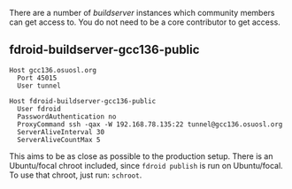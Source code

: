 There are a number of _buildserver_ instances which community members can get
access to.  You do not need to be a core contributor to get access.


## fdroid-buildserver-gcc136-public

```config
Host gcc136.osuosl.org
  Port 45015
  User tunnel

Host fdroid-buildserver-gcc136-public
  User fdroid
  PasswordAuthentication no 
  ProxyCommand ssh -qax -W 192.168.78.135:22 tunnel@gcc136.osuosl.org
  ServerAliveInterval 30
  ServerAliveCountMax 5
```

This aims to be as close as possible to the production setup.  There is an Ubuntu/focal chroot included, since `fdroid publish` is run on Ubuntu/focal.  To use that chroot, just run: `schroot`.